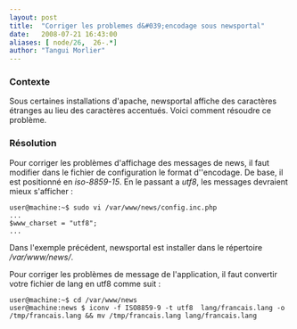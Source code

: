 ```yaml
---
layout: post
title:  "Corriger les problemes d&#039;encodage sous newsportal"
date:   2008-07-21 16:43:00
aliases: [ node/26,  26-.*]
author: "Tangui Morlier"
---
```

### Contexte


 Sous certaines installations d'apache, newsportal affiche des
caractères étranges au lieu des caractères accentués. Voici comment
résoudre ce problème.

### Résolution

Pour corriger les problèmes d'affichage des messages de news, il faut
modifier dans le fichier de configuration le format d''encodage. De
base, il est positionné en *iso-8859-15*. En le passant a *utf8*, les
messages devraient mieux s'afficher :

    user@machine:~$ sudo vi /var/www/news/config.inc.php
    ...
    $www_charset = "utf8";
    ...

Dans l'exemple précédent, newsportal est installer dans le répertoire
*/var/www/news/*.

Pour corriger les problèmes de message de l'application, il faut
convertir votre fichier de lang en utf8 comme suit :

    user@machine:~$ cd /var/www/news
    user@machine:news $ iconv -f ISO8859-9 -t utf8  lang/francais.lang -o /tmp/francais.lang && mv /tmp/francais.lang lang/francais.lang

